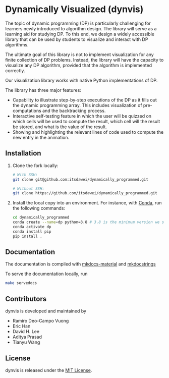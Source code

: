 # Dynamically Visualized (dynvis)

The topic of dynamic programming (DP) is particularly challenging for learners
newly introduced to algorithm design. The library will serve as a learning aid
for studying DP. To this end, we design a widely accessible library that can be
used by students to visualize and interact with DP algorithms.

The ultimate goal of this library is not to implement visualization for any
finite collection of DP problems.
Instead, the library will have the capacity to visualize any DP algorithm,
provided that the algorithm is implemented correctly.

Our visualization library works with native Python implementations of DP.

The library has three major features:

- Capability to illustrate step-by-step executions of the DP as it fills out
  the dynamic programming array. This includes visualization of pre-computations
  and the backtracking process.
- Interactive self-testing feature in which the user will be quizzed on which
  cells will be used to compute the result, which cell will the result be
  stored, and what is the value of the result.
- Showing and highlighting the relevant lines of code used to compute the new
  entry in the animation.

## Installation

1. Clone the fork locally:

   ```bash
   # With SSH:
   git clone git@github.com:itsdawei/dynamically_programmed.git

   # Without SSH:
   git clone https://github.com/itsdawei/dynamically_programmed.git
   ```

1. Install the local copy into an environment. For instance, with
   [Conda](https://docs.conda.io/projects/miniconda/en/latest/), run the
   following commands:

   ```bash
   cd dynamically_programmed
   conda create --name=dp python=3.8 # 3.8 is the minimum version we support.
   conda activate dp
   conda install pip
   pip install .
   ```

## Documentation

The documentation is compiled with
[mkdocs-material](https://squidfunk.github.io/mkdocs-material/) and
[mkdocstrings](https://mkdocstrings.github.io/)

To serve the documentation locally, run
```bash
make servedocs
```

## Contributors

dynvis is developed and maintained by

- Ramiro Deo-Campo Vuong
- Eric Han
- David H. Lee
- Aditya Prasad
- Tianyu Wang

## License

dynvis is released under the
[MIT License](https://github.com/itsdawei/dynamically_programmed/blob/main/LICENSE).
